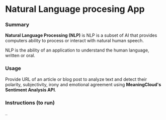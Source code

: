 # Natural Language procesing App

### Summary

**Natural Language Processing (NLP)** is NLP is a subset of AI that provides computers ability to process or interact with natural human speech.

NLP is the ability of an application to understand the human language, written or oral.

### Usage

Provide URL of an article or blog post to analyze text and detect their polarity, subjectivity, irony and emotional agreement using **MeaningCloud's Sentiment Analysis API**.

### Instructions (to run)

`_`
